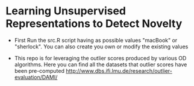 # Learning Unsupervised Representations to Detect Novelty


 - First Run the src.R script having as possible values "macBook" or "sherlock". You can also create you own or modify the existing values

- This repo is for leveraging the outlier scores produced by various OD algorithms. Here you can find all the datasets that outlier scores have been pre-computed http://www.dbs.ifi.lmu.de/research/outlier-evaluation/DAMI/

